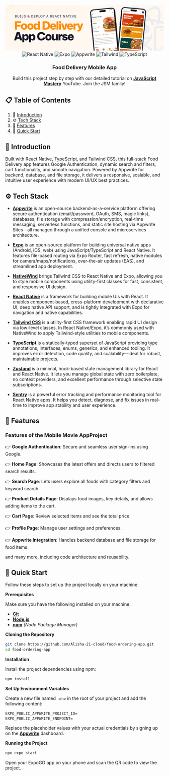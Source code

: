 <div align="center">
  <br />
      <img src="assets/readme/hero.png" alt="Project Banner">
  <br />

  <div>
    <img src="https://img.shields.io/badge/-React_Native-black?style=for-the-badge&logoColor=white&logo=react&color=61DAFB" alt="React Native" />
    <img src="https://img.shields.io/badge/-Expo-black?style=for-the-badge&logoColor=white&logo=expo&color=000020" alt="Expo" />
        <img src="https://img.shields.io/badge/-Appwrite-black?style=for-the-badge&logoColor=white&logo=appwrite&color=F02E65" alt="Appwrite" />
    <img src="https://img.shields.io/badge/-Tailwind-black?style=for-the-badge&logoColor=white&logo=tailwindcss&color=06B6D4" alt="Tailwind" />
    <img src="https://img.shields.io/badge/-TypeScript-black?style=for-the-badge&logoColor=white&logo=typescript&color=3178C6" alt="TypeScript" />
  </div>

<h3 align="center">Food Delivery Mobile App</h3>

   <div align="center">
     Build this project step by step with our detailed tutorial on <a href="https://www.youtube.com/@javascriptmastery/videos" target="_blank"><b>JavaScript Mastery</b></a> YouTube. Join the JSM family!
    </div>
</div>

## 📋 <a name="table">Table of Contents</a>

1. 🤖 [Introduction](#introduction)
2. ⚙️ [Tech Stack](#tech-stack)
3. 🔋 [Features](#features)
4. 🤸 [Quick Start](#quick-start)


## <a name="introduction">🤖 Introduction</a>

Built with React Native, TypeScript, and Tailwind CSS, this full-stack Food Delivery app features Google Authentication, dynamic search and filters, cart functionality, and smooth navigation. Powered by Appwrite for backend, database, and file storage, it delivers a responsive, scalable, and intuitive user experience with modern UI/UX best practices.



## <a name="tech-stack">⚙️ Tech Stack</a>

- **[Appwrite](https://jsm.dev/rn-food-appwrite)** is an open-source backend-as-a-service platform offering secure authentication (email/password, OAuth, SMS, magic links), databases, file storage with compression/encryption, real-time messaging, serverless functions, and static site hosting via Appwrite Sites—all managed through a unified console and microservices architecture.

- **[Expo](https://expo.dev/)** is an open-source platform for building universal native apps (Android, iOS, web) using JavaScript/TypeScript and React Native. It features file-based routing via Expo Router, fast refresh, native modules for camera/maps/notifications, over-the-air updates (EAS), and streamlined app deployment.

- **[NativeWind](https://www.nativewind.dev/)** brings Tailwind CSS to React Native and Expo, allowing you to style mobile components using utility-first classes for fast, consistent, and responsive UI design.

- **[React Native](https://reactnative.dev/)** is a framework for building mobile UIs with React. It enables component‑based, cross-platform development with declarative UI, deep native API support, and is tightly integrated with Expo for navigation and native capabilities.

- **[Tailwind CSS](https://tailwindcss.com/)** is a utility-first CSS framework enabling rapid UI design via low-level classes. In React Native/Expo, it’s commonly used with NativeWind to apply Tailwind-style utilities to mobile components.

- **[TypeScript](https://www.typescriptlang.org/)** is a statically-typed superset of JavaScript providing type annotations, interfaces, enums, generics, and enhanced tooling. It improves error detection, code quality, and scalability—ideal for robust, maintainable projects.

- **[Zustand](https://github.com/pmndrs/zustand)** is a minimal, hook-based state management library for React and React Native. It lets you manage global state with zero boilerplate, no context providers, and excellent performance through selective state subscriptions.

- **[Sentry](https://jsm.dev/rn-food-sentry)** is a powerful error tracking and performance monitoring tool for React Native apps. It helps you detect, diagnose, and fix issues in real-time to improve app stability and user experience.



## <a name="features">🔋 Features</a>

### Features of the Mobile Movie AppProject

👉 **Google Authentication**: Secure and seamless user sign-ins using Google.

👉 **Home Page**: Showcases the latest offers and directs users to filtered search results.

👉 **Search Page**: Lets users explore all foods with category filters and keyword search.

👉 **Product Details Page**: Displays food images, key details, and allows adding items to the cart.

👉 **Cart Page**: Review selected items and see the total price.

👉 **Profile Page**: Manage user settings and preferences.

👉 **Appwrite Integration**: Handles backend database and file storage for food items.

and many more, including code architecture and reusability.

## <a name="quick-start">🤸 Quick Start</a>

Follow these steps to set up the project locally on your machine.

**Prerequisites**

Make sure you have the following installed on your machine:

- **[Git](https://git-scm.com/)**
- **[Node.js](https://nodejs.org/en)**
- **[npm](https://www.npmjs.com/)** _(Node Package Manager)_

**Cloning the Repository**

```bash
git clone https://github.com/Alisha-21-cloud/food-ordering-app.git
cd food-ordering-app
```

**Installation**

Install the project dependencies using npm:

```bash
npm install
```

**Set Up Environment Variables**

Create a new file named `.env` in the root of your project and add the following content:

```env
EXPO_PUBLIC_APPWRITE_PROJECT_ID=
EXPO_PUBLIC_APPWRITE_ENDPOINT=
```

Replace the placeholder values with your actual credentials by signing up on the **[Appwrite](https://jsm.dev/rn-food-appwrite)** dashboard.

**Running the Project**

```bash
npx expo start
```

Open your ExpoGO app on your phone and scan the QR code to view the project.
